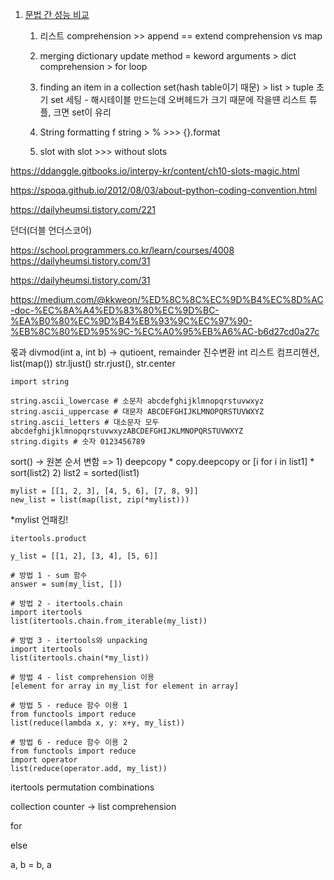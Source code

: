1. [문법 간 성능 비교](https://www.youtube.com/watch?v=Txz7K6Zc-_M)
	1. 리스트
	comprehension >> append == extend
	comprehension vs map
	
	 2. merging dictionary
	 update method = keword arguments  > dict comprehension > for loop
	2. finding an item in a collection
	set(hash table이기 때문) > list > tuple 
	초기 set 세팅 - 해시테이블 만드는데 오버헤드가 크기 때문에 작을떈 리스트 튜플, 크면 set이 유리
	3. String formatting
	f string > % >>> {}.format
	4. slot
	with slot >>> without slots


https://ddanggle.gitbooks.io/interpy-kr/content/ch10-slots-magic.html

https://spoqa.github.io/2012/08/03/about-python-coding-convention.html

https://dailyheumsi.tistory.com/221

던더(더블 언더스코어)

https://school.programmers.co.kr/learn/courses/4008
https://dailyheumsi.tistory.com/31

https://dailyheumsi.tistory.com/31

https://medium.com/@kkweon/%ED%8C%8C%EC%9D%B4%EC%8D%AC-doc-%EC%8A%A4%ED%83%80%EC%9D%BC-%EA%B0%80%EC%9D%B4%EB%93%9C%EC%97%90-%EB%8C%80%ED%95%9C-%EC%A0%95%EB%A6%AC-b6d27cd0a27c

몫과 divmod(int a, int b) -> qutioent, remainder
진수변환 int
리스트 컴프리헨션, list(map())
str.ljust() str.rjust(), str.center
```
import string 

string.ascii_lowercase # 소문자 abcdefghijklmnopqrstuvwxyz
string.ascii_uppercase # 대문자 ABCDEFGHIJKLMNOPQRSTUVWXYZ
string.ascii_letters # 대소문자 모두 abcdefghijklmnopqrstuvwxyzABCDEFGHIJKLMNOPQRSTUVWXYZ
string.digits # 숫자 0123456789
```

sort() -> 원본 순서 변함
=> 1) deepcopy
	* copy.deepcopy or [i for i in list1]
	* sort(list2)
	2) list2 = sorted(list1)
```
mylist = [[1, 2, 3], [4, 5, 6], [7, 8, 9]]
new_list = list(map(list, zip(*mylist)))
```
*mylist 언패킹!

```
itertools.product
```

```
y_list = [[1, 2], [3, 4], [5, 6]]

# 방법 1 - sum 함수
answer = sum(my_list, [])

# 방법 2 - itertools.chain
import itertools
list(itertools.chain.from_iterable(my_list))

# 방법 3 - itertools와 unpacking
import itertools
list(itertools.chain(*my_list))

# 방법 4 - list comprehension 이용
[element for array in my_list for element in array]

# 방법 5 - reduce 함수 이용 1
from functools import reduce
list(reduce(lambda x, y: x+y, my_list))

# 방법 6 - reduce 함수 이용 2
from functools import reduce
import operator
list(reduce(operator.add, my_list))
```
itertools permutation combinations

collection counter
-> list comprehension

for

else

a, b = b, a
<!--stackedit_data:
eyJoaXN0b3J5IjpbLTE3NjIwODQ0ODAsMTgyMDEwMDkzMywtMT
I3ODU0ODQ2OCwtMTY4ODQ2NDgyNCwtNTAwMTg1NTQwLDE1OTA0
OTY2NDQsMTcwNzIwNzkyMywxNzkyMDk2NTY2LDE0NTY1Njk3MD
MsMTk1OTQyMDQyOCw5NDc1MDM3NzEsLTE0NjY0MTM3ODQsMTk0
MDEyMzU1OF19
-->